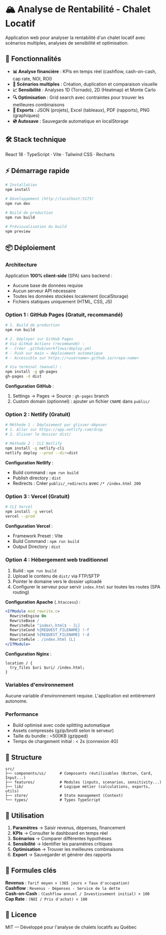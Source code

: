 # 🏔️ Analyse de Rentabilité - Chalet Locatif

Application web pour analyser la rentabilité d'un chalet locatif avec scénarios multiples, analyses de sensibilité et optimisation.

## 🚀 Fonctionnalités

- **📊 Analyse financière** : KPIs en temps réel (cashflow, cash-on-cash, cap rate, NOI, ROI)
- **🎯 Scénarios multiples** : Création, duplication et comparaison visuelle
- **📈 Sensibilité** : Analyses 1D (Tornado), 2D (Heatmap) et Monte Carlo
- **🔍 Optimisation** : Grid search avec contraintes pour trouver les meilleures combinaisons
- **💾 Exports** : JSON (projets), Excel (tableaux), PDF (rapports), PNG (graphiques)
- **💿 Autosave** : Sauvegarde automatique en localStorage

## 🛠️ Stack technique

React 18 · TypeScript · Vite · Tailwind CSS · Recharts

## ⚡ Démarrage rapide

```bash
# Installation
npm install

# Développement (http://localhost:5173)
npm run dev

# Build de production
npm run build

# Prévisualisation du build
npm preview
```

## 📦 Déploiement

### Architecture

Application **100% client-side** (SPA) sans backend :
- Aucune base de données requise
- Aucun serveur API nécessaire
- Toutes les données stockées localement (localStorage)
- Fichiers statiques uniquement (HTML, CSS, JS)

### Option 1 : GitHub Pages (Gratuit, recommandé)

```bash
# 1. Build de production
npm run build

# 2. Déployer sur GitHub Pages
# Via GitHub Actions (recommandé) :
# - Créer .github/workflows/deploy.yml
# - Push sur main → déploiement automatique
# - Accessible sur https://<username>.github.io/<repo-name>

# Via terminal (manuel) :
npm install -g gh-pages
gh-pages -d dist
```

**Configuration GitHub** :
1. Settings → Pages → Source : `gh-pages` branch
2. Custom domain (optionnel) : ajouter un fichier `CNAME` dans `public/`

### Option 2 : Netlify (Gratuit)

```bash
# Méthode 1 : Déploiement par glisser-déposer
# 1. Aller sur https://app.netlify.com/drop
# 2. Glisser le dossier dist/

# Méthode 2 : CLI Netlify
npm install -g netlify-cli
netlify deploy --prod --dir=dist
```

**Configuration Netlify** :
- Build command : `npm run build`
- Publish directory : `dist`
- Redirects : Créer `public/_redirects` avec `/* /index.html 200`

### Option 3 : Vercel (Gratuit)

```bash
# CLI Vercel
npm install -g vercel
vercel --prod
```

**Configuration Vercel** :
- Framework Preset : Vite
- Build Command : `npm run build`
- Output Directory : `dist`

### Option 4 : Hébergement web traditionnel

1. Build : `npm run build`
2. Upload le contenu de `dist/` via FTP/SFTP
3. Pointer le domaine vers le dossier uploadé
4. Configurer le serveur pour servir `index.html` sur toutes les routes (SPA routing)

**Configuration Apache** (`.htaccess`) :
```apache
<IfModule mod_rewrite.c>
  RewriteEngine On
  RewriteBase /
  RewriteRule ^index\.html$ - [L]
  RewriteCond %{REQUEST_FILENAME} !-f
  RewriteCond %{REQUEST_FILENAME} !-d
  RewriteRule . /index.html [L]
</IfModule>
```

**Configuration Nginx** :
```nginx
location / {
  try_files $uri $uri/ /index.html;
}
```

### Variables d'environnement

Aucune variable d'environnement requise. L'application est entièrement autonome.

### Performance

- Build optimisé avec code splitting automatique
- Assets compressés (gzip/brotli selon le serveur)
- Taille du bundle : ~500KB (gzipped)
- Temps de chargement initial : < 2s (connexion 4G)

## 📁 Structure

```
src/
├── components/ui/      # Composants réutilisables (Button, Card, Input...)
├── features/           # Modules (inputs, scenarios, sensitivity...)
├── lib/                # Logique métier (calculations, exports, utils)
├── store/              # State management (Context)
└── types/              # Types TypeScript
```

## 📝 Utilisation

1. **Paramètres** → Saisir revenus, dépenses, financement
2. **KPIs** → Consulter le dashboard en temps réel
3. **Scénarios** → Comparer différentes hypothèses
4. **Sensibilité** → Identifier les paramètres critiques
5. **Optimisation** → Trouver les meilleures combinaisons
6. **Export** → Sauvegarder et générer des rapports

## 📐 Formules clés

**Revenus** : `Tarif moyen × (365 jours × Taux d'occupation)`  
**Cashflow** : `Revenus - Dépenses - Service de la dette`  
**Cash-on-Cash** : `(Cashflow annuel / Investissement initial) × 100`  
**Cap Rate** : `(NOI / Prix d'achat) × 100`

## 📄 Licence

MIT — Développé pour l'analyse de chalets locatifs au Québec
